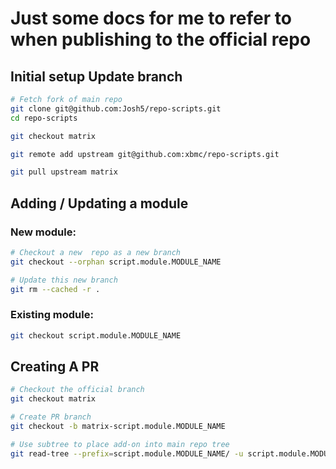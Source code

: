 # Just some docs for me to refer to when publishing to the official repo


## Initial setup Update branch
```bash
# Fetch fork of main repo
git clone git@github.com:Josh5/repo-scripts.git
cd repo-scripts

git checkout matrix

git remote add upstream git@github.com:xbmc/repo-scripts.git

git pull upstream matrix

```

## Adding / Updating a module

### New module:
```bash
# Checkout a new  repo as a new branch
git checkout --orphan script.module.MODULE_NAME

# Update this new branch
git rm --cached -r .

```

### Existing module:
```bash
git checkout script.module.MODULE_NAME

```


## Creating A PR
```bash
# Checkout the official branch
git checkout matrix

# Create PR branch
git checkout -b matrix-script.module.MODULE_NAME

# Use subtree to place add-on into main repo tree
git read-tree --prefix=script.module.MODULE_NAME/ -u script.module.MODULE_NAME

```
